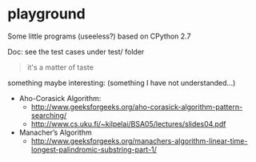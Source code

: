 # playground
Some little programs (useeless?) based on CPython 2.7

Doc: see the test cases under test/ folder

> it's a matter of taste


something maybe interesting: (something I have not understanded...)
* Aho-Corasick Algorithm:
    - http://www.geeksforgeeks.org/aho-corasick-algorithm-pattern-searching/
    - http://www.cs.uku.fi/~kilpelai/BSA05/lectures/slides04.pdf
* Manacher’s Algorithm
    - http://www.geeksforgeeks.org/manachers-algorithm-linear-time-longest-palindromic-substring-part-1/

